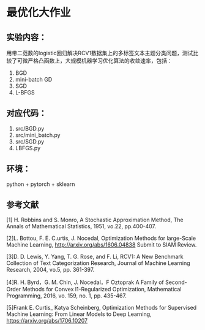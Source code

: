 # 最优化大作业
## 实验内容：
用带二范数的logistic回归解决RCV1数据集上的多标签文本主题分类问题，测试比较了可微严格凸函数上，大规模机器学习优化算法的收敛速率，包括：
1. BGD
2. mini-batch GD
3. SGD
4. L-BFGS

## 对应代码：
1. src/BGD.py
2. src/mini_batch.py
3. src/SGD.py
4. LBFGS.py

## 环境：
python + pytorch + sklearn

## 参考文献
[1] H. Robbins and S. Monro, A Stochastic Approximation Method, The Annals of Mathematical
Statistics, 1951, vo.22, pp.400-407. 

[2]L. Bottou, F. E. C.urtis, J. Nocedal, Optimization Methods for large-Scale Machine Learning,
http://arxiv.org/abs/1606.04838 Submit to SIAM Review.

[3]D. D. Lewis, Y. Yang, T. G. Rose, and F. Li, RCV1: A New Benchmark Collection of Text
Categorization Research, Journal of Machine Learning Research, 2004, vo.5, pp. 361-397.

[4]R. H. Byrd，G. M. Chin, J. Nocedal，F Oztoprak A Family of Second-Order Methods for Convex
l1-Regularized Optimization, Mathematical Programming, 2016, vo. 159, no. 1, pp. 435-467. 

[5]Frank E. Curtis_ Katya Scheinberg, Optimization Methods for Supervised Machine Learning:
From Linear Models to Deep Learning, https://arxiv.org/abs/1706.10207
